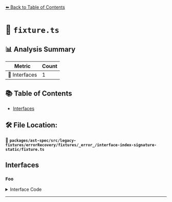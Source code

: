 [⬅️ Back to Table of Contents](../../../../../../../../index.md)

# 📄 `fixture.ts`

## 📊 Analysis Summary

| Metric | Count |
|--------|-------|
| 📐 Interfaces | 1 |

## 📚 Table of Contents

- [Interfaces](#interfaces)

## 🛠️ File Location:
📂 **`packages/ast-spec/src/legacy-fixtures/errorRecovery/fixtures/_error_/interface-index-signature-static/fixture.ts`**

## Interfaces

### `Foo`

<details><summary>Interface Code</summary>

```ts
interface Foo {
  static [baz: string]: string;
}
```
</details>


---